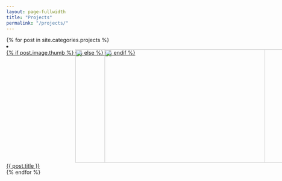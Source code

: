 ```yaml
---
layout: page-fullwidth
title: "Projects"   
permalink: "/projects/"
---
```


<div class="medium-block-grid-3">
    {% for post in site.categories.projects %}
        <li>
            <a href="{{ post.url }}">
                <div width="100%">
                    <div style="position:relative; display: block; padding-bottom: 56.2%;">
                        {% if post.image.thumb %}
                            <img style="position: absolute; object-fit: cover; width: 100%; height: 100%;" src="{{ site.urlimg }}{{ post.image.thumb }}" alt="">
                        {% else %}
                            <img style="position: absolute; object-fit: cover; width: 100%; height: 100%;" src="https://upload.wikimedia.org/wikipedia/commons/0/07/Emperor_Penguin_Manchot_empereur.jpg" alt="">
                        {% endif %}
                    </div>
                    {{ post.title }}
                </div>
            </a>
        </li>
    {% endfor %}
</div>


<!-- <div class="row">
    <div class="medium-4 columns ">
        <img src="{{ site.urlimg }}webdesign_screenshot_andersneu.jpg" alt="">
        <p>Website: <a href="https://andersneu.de/">andersneu.de</a></p>
    </div>

    <div class="medium-4 columns ">
        <img src="{{ site.urlimg }}webdesign_screenshot_mosonic.jpg" alt="">
        <p>Website: <a href="https://mosonic.net/">mosonic.net</a></p>
    </div>

    <div class="medium-4 columns ">
        <img src="{{ site.urlimg }}webdesign_screenshot_moritz_sauer.jpg" alt="">
        <p>Website: <a href="https://moritz.sauer.io/">Webdesign, SEO, Music</a></p>
    </div>
</div> -->

